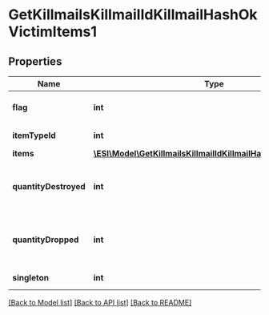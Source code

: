 # GetKillmailsKillmailIdKillmailHashOkVictimItems1

## Properties
Name | Type | Description | Notes
------------ | ------------- | ------------- | -------------
**flag** | **int** | Flag for the location of the item | 
**itemTypeId** | **int** | item_type_id integer | 
**items** | [**\ESI\Model\GetKillmailsKillmailIdKillmailHashOkVictimItems[]**](GetKillmailsKillmailIdKillmailHashOkVictimItems.md) | items array | [optional] 
**quantityDestroyed** | **int** | How many of the item were destroyed if any | [optional] 
**quantityDropped** | **int** | How many of the item were dropped if any | [optional] 
**singleton** | **int** | singleton integer | 

[[Back to Model list]](../README.md#documentation-for-models) [[Back to API list]](../README.md#documentation-for-api-endpoints) [[Back to README]](../README.md)


